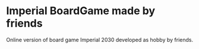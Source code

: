 # Imperial BoardGame made by friends

Online version of board game Imperial 2030 developed as hobby by friends.
